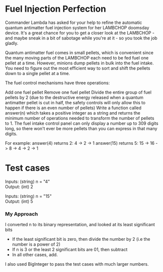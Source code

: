 

Fuel Injection Perfection
=====

Commander Lambda has asked for your help to refine the automatic quantum antimatter fuel injection system for her LAMBCHOP doomsday device. It's a great chance for you to get a closer look at the LAMBCHOP - and maybe sneak in a bit of sabotage while you're at it - so you took the job gladly.

Quantum antimatter fuel comes in small pellets, which is convenient since the many moving parts of the LAMBCHOP each need to be fed fuel one pellet at a time. However, minions dump pellets in bulk into the fuel intake. You need to figure out the most efficient way to sort and shift the pellets down to a single pellet at a time.

The fuel control mechanisms have three operations:

Add one fuel pellet Remove one fuel pellet Divide the entire group of fuel pellets by 2 (due to the destructive energy released when a quantum antimatter pellet is cut in half, the safety controls will only allow this to happen if there is an even number of pellets) Write a function called answer(n) which takes a positive integer as a string and returns the minimum number of operations needed to transform the number of pellets to 1. The fuel intake control panel can only display a number up to 309 digits long, so there won't ever be more pellets than you can express in that many digits.

For example: answer(4) returns 2: 4 -> 2 -> 1 answer(15) returns 5: 15 -> 16 -> 8 -> 4 -> 2 -> 1

Test cases
======

Inputs: (string) n = "4"   
 Output: (int) 2

Inputs: (string) n = "15"   
 Output: (int) 5




### My Approach
I converted n to its binary representation, and looked at its least significant bits
- If the least significant bit is zero, then divide the number by 2 (i.e the number is a power of 2)
- If n is 3 or the least 2 significant bits are 01, then subtract 
- In all other cases, add.  

I also used BigInteger to pass the test cases with much larger numbers.
